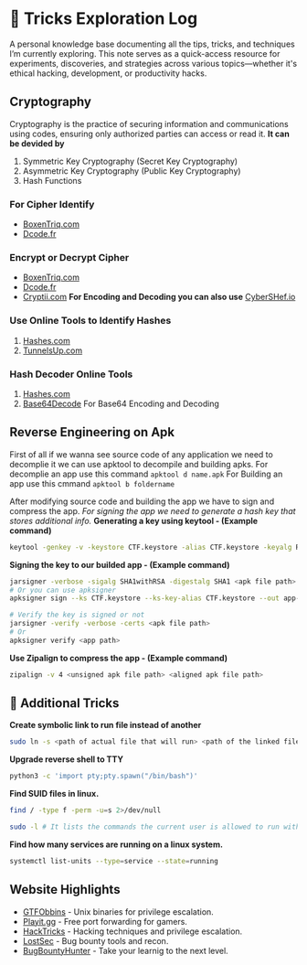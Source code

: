 # 🎯 Tricks Exploration Log
A personal knowledge base documenting all the tips, tricks, and techniques I’m currently exploring. This note serves as a quick-access resource for experiments, discoveries, and strategies across various topics—whether it's ethical hacking, development, or productivity hacks.

## Cryptography
Cryptography is the practice of securing information and communications using codes, ensuring only authorized parties can access or read it. 
**It can be devided by**
1. Symmetric Key Cryptography (Secret Key Cryptography)
2. Asymmetric Key Cryptography (Public Key Cryptography)
3. Hash Functions

### For Cipher Identify
- [BoxenTriq.com](https://www.boxentriq.com/code-breaking/cipher-identifier)
- [Dcode.fr](https://www.dcode.fr/cipher-identifier)

### Encrypt or Decrypt Cipher
- [BoxenTriq.com](https://www.boxentriq.com/code-breaking/caesar-cipher)
- [Dcode.fr](https://www.dcode.fr/cipher-identifier)
- [Cryptii.com](https://cryptii.com/pipes/caesar-cipher)
**For Encoding and Decoding you can also use** [CyberSHef.io](https://cyberchef.io/)

### Use Online Tools to Identify Hashes
1. [Hashes.com](https://hashes.com/en/tools/hash_identifier)
2. [TunnelsUp.com](https://www.tunnelsup.com/hash-analyzer/)

### Hash Decoder Online Tools
1. [Hashes.com](https://hashes.com/en/decrypt/hash)
2. [Base64Decode](https://www.base64decode.org/) For Base64 Encoding and Decoding

## Reverse Engineering on Apk
First of all if we wanna see source code of any application we need to decomplie it we can use apktool to decompile and building apks.
For decomplie an app use this command `apktool d name.apk`
For Building an app use this cmmand `apktool b foldername`

After modifying source code and building the app we have to sign and compress the app. 
*For signing the app we need to generate a hash key that stores additional info.*
**Generating a key using keytool - (Example command)**
```bash
keytool -genkey -v -keystore CTF.keystore -alias CTF.keystore -keyalg RSA -keysize 2048 -validity 10000
```
**Signing the key to our builded app - (Example command)**
```bash
jarsigner -verbose -sigalg SHA1withRSA -digestalg SHA1 <apk file path> CTF_keystore
# Or you can use apksigner
apksigner sign --ks CTF.keystore --ks-key-alias CTF.keystore --out app-release-signed.apk <app path>

# Verify the key is signed or not
jarsigner -verify -verbose -certs <apk file path>
# Or
apksigner verify <app path>
```
**Use Zipalign to compress the app - (Example command)**
```bash
zipalign -v 4 <unsigned apk file path> <aligned apk file path>
```

## 🫠 Additional Tricks
**Create symbolic link to run file instead of another**
```bash
sudo ln -s <path of actual file that will run> <path of the linked file>
```
**Upgrade reverse shell to TTY**
```bash
python3 -c 'import pty;pty.spawn("/bin/bash")'
```
**Find SUID files in linux.**
```bash
find / -type f -perm -u=s 2>/dev/null

sudo -l # It lists the commands the current user is allowed to run with sudo.
```
**Find how many services are running on a linux system.**
```bash
systemctl list-units --type=service --state=running
```
## Website Highlights
- [GTFObbins](https://gtfobins.github.io) - Unix binaries for privilege escalation.
- [Playit.gg](https://playit.gg) - Free port forwarding for gamers.
- [HackTricks](https://book.hacktricks.wiki/) - Hacking techniques and privilege escalation.
- [LostSec](https://lostsec.xyz/) - Bug bounty tools and recon.
- [BugBountyHunter](https://www.bugbountyhunter.com/) - Take your learnig to the next level.
